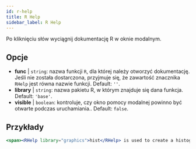 ```yaml
---
id: r-help
title: R Help
sidebar_label: R Help
---
```


Po kliknięciu słów wyciągnij dokumentację R w oknie modalnym.

## Opcje

* __func__ | `string`: nazwa funkcji `R`, dla której należy otworzyć dokumentację. Jeśli nie została dostarczona, przyjmuje się, że zawartość znacznika `RHelp` jest równa nazwie funkcji. Default: `''`.
* __library__ | `string`: nazwa pakietu R, w którym znajduje się dana funkcja. Default: `'base'`.
* __visible__ | `boolean`: kontroluje, czy okno pomocy modalnej powinno być otwarte podczas uruchamiania.. Default: `false`.


## Przykłady

```jsx live
<span><RHelp library="graphics">hist</RHelp> is used to create a histogram.</span>
```

